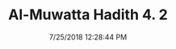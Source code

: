---
title        : "Al-Muwatta Hadith 4. 2"
date         : 7/25/2018 12:28:44 PM
draft        : false
type         : "hadith"
layout       : "hadith"
BookCode     : "AMH"
VolumeNumber : "4"
HadithNumber : "2"
categories  :  ["Prayer, Forgetfulne - What to Do if One Forgets in Prayer"]
---